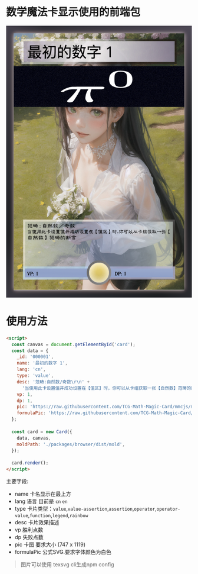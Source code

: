 # 数学魔法卡显示使用的前端包

![图片](https://raw.githubusercontent.com/TCG-Math-Magic-Card/mmcjs/main/demo/one.png)


# 使用方法
```html
<script>
  const canvas = document.getElementById('card');
  const data = {
    _id: '000001',
    name: '最初的数字 1',
    lang: 'cn',
    type: 'value',
    desc: '范畴:自然数/奇数\r\n' +
      '当使用此卡设置值并成功设置在【值区】时，你可以从卡组获取一张【自然数】范畴的断言',
    vp: 1,
    dp: 1,
    pic: 'https://raw.githubusercontent.com/TCG-Math-Magic-Card/mmcjs/math/pic/000001.jpg',
    formulaPic: 'https://raw.githubusercontent.com/TCG-Math-Magic-Card/mmcjs/main/pic/1.svg', 
  };

  const card = new Card({
    data, canvas,
    moldPath: './packages/browser/dist/mold',
  });
  
  card.render();
</script>
```
主要字段:
- name 卡名显示在最上方
- lang 语言 目前是 `cn` `en` 
- type 卡片类型：`value`,`value-assertion`,`assertion`,`operator`,`operator-value`,`function`,`legend`,`rainbow`
- desc 卡片效果描述
- vp 胜利点数
- dp 失败点数
- pic 卡图 要求大小  (747 x 1119)
- formulaPic 公式SVG.要求字体颜色为白色 

> 图片可以使用 texsvg cli生成npm config
